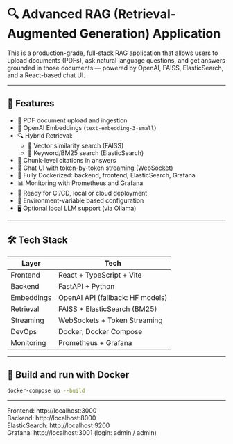 # 🔍 Advanced RAG (Retrieval-Augmented Generation) Application

This is a production-grade, full-stack RAG application that allows users to upload documents (PDFs), ask natural language questions, and get answers grounded in those documents — powered by OpenAI, FAISS, ElasticSearch, and a React-based chat UI.

---

## 🚀 Features

- 📄 PDF document upload and ingestion
- 🧠 OpenAI Embeddings (`text-embedding-3-small`)
- 🔍 Hybrid Retrieval:
  - 🔹 Vector similarity search (FAISS)
  - 🔹 Keyword/BM25 search (ElasticSearch)
- 🧩 Chunk-level citations in answers
- 💬 Chat UI with token-by-token streaming (WebSocket)
- 🐳 Fully Dockerized: backend, frontend, ElasticSearch, Grafana
- 📊 Monitoring with Prometheus and Grafana
- 🧪 Ready for CI/CD, local or cloud deployment
- 🔐 Environment-variable based configuration
- 🖥️ Optional local LLM support (via Ollama)

---

## 🛠️ Tech Stack

| Layer      | Tech                             |
|------------|----------------------------------|
| Frontend   | React + TypeScript + Vite        |
| Backend    | FastAPI + Python                 |
| Embeddings | OpenAI API (fallback: HF models) |
| Retrieval  | FAISS + ElasticSearch (BM25)     |
| Streaming  | WebSockets + Token Streaming     |
| DevOps     | Docker, Docker Compose           |
| Monitoring | Prometheus + Grafana             |
---

## 🐳 Build and run with Docker

```bash
docker-compose up --build
```

---

Frontend: http://localhost:3000  
Backend: http://localhost:8000  
ElasticSearch: http://localhost:9200  
Grafana: http://localhost:3001 (login: admin / admin)
